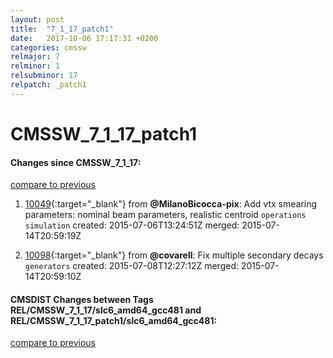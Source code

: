 ```yaml
---
layout: post
title:  "7_1_17_patch1"
date:   2017-10-06 17:17:31 +0200
categories: cmssw
relmajor: 7
relminor: 1
relsubminor: 17
relpatch: _patch1
---
```


# CMSSW_7_1_17_patch1
#### Changes since CMSSW_7_1_17:

[compare to previous](https://github.com/cms-sw/cmssw/compare/CMSSW_7_1_17...CMSSW_7_1_17_patch1)



1. [10049](http://github.com/cms-sw/cmssw/pull/10049){:target="_blank"}  from **@MilanoBicocca-pix**: Add vtx smearing parameters: nominal beam parameters, realistic centroid `operations`  `simulation`  created: 2015-07-06T13:24:51Z merged: 2015-07-14T20:59:19Z

1. [10098](http://github.com/cms-sw/cmssw/pull/10098){:target="_blank"}  from **@covarell**: Fix multiple secondary decays `generators`  created: 2015-07-08T12:27:12Z merged: 2015-07-14T20:59:10Z

#### CMSDIST Changes between Tags REL/CMSSW_7_1_17/slc6_amd64_gcc481 and REL/CMSSW_7_1_17_patch1/slc6_amd64_gcc481:

[compare to previous](https://github.com/cms-sw/cmsdist/compare/REL/CMSSW_7_1_17/slc6_amd64_gcc481...REL/CMSSW_7_1_17_patch1/slc6_amd64_gcc481)


